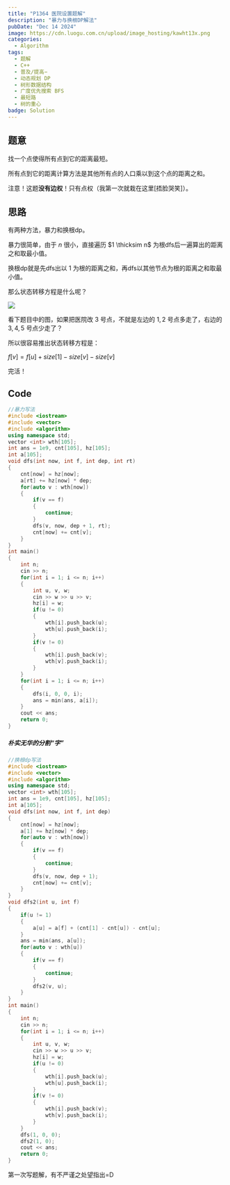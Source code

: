 ```yaml
---
title: "P1364 医院设置题解"
description: "暴力与换根DP解法"
pubDate: "Dec 14 2024"
image: https://cdn.luogu.com.cn/upload/image_hosting/kawht13x.png
categories:
  - Algorithm
tags:
  - 题解
  - C++
  - 普及/提高−
  - 动态规划 DP
  - 树形数据结构
  - 广度优先搜索 BFS
  - 最短路
  - 树的重心
badge: Solution
---
```


## 题意
找一个点使得所有点到它的距离最短。

所有点到它的距离计算方法是其他所有点的人口乘以到这个点的距离之和。

注意！这题**没有边权**！只有点权（我第一次就栽在这里[捂脸哭笑]）。

## 思路

有两种方法，暴力和换根dp。

暴力很简单，由于 $n$ 很小，直接遍历 $1 \thicksim n$ 为根dfs后一遍算出的距离之和取最小值。

换根dp就是先dfs出以 $1$ 为根的距离之和，再dfs以其他节点为根的距离之和取最小值。

那么状态转移方程是什么呢？

![](https://cdn.luogu.com.cn/upload/image_hosting/kawht13x.png)

看下题目中的图，如果把医院改 $3$ 号点，不就是左边的 $1, 2$ 号点多走了，右边的 $3, 4, 5$ 号点少走了？

所以很容易推出状态转移方程是：

$f[v]=f[u]+size[1]−size[v]−size[v]$

完活！

## Code


```cpp
//暴力写法
#include <iostream>
#include <vector>
#include <algorithm>
using namespace std;
vector <int> wth[105];
int ans = 1e9, cnt[105], hz[105];
int a[105];
void dfs(int now, int f, int dep, int rt)
{
    cnt[now] = hz[now];
    a[rt] += hz[now] * dep;
    for(auto v : wth[now])
    {
        if(v == f)
        {
            continue;
        }
        dfs(v, now, dep + 1, rt);
        cnt[now] += cnt[v];
    }
}
int main()
{
    int n;
    cin >> n;
    for(int i = 1; i <= n; i++)
    {
        int u, v, w;
        cin >> w >> u >> v;
        hz[i] = w;
        if(u != 0)
        {
            wth[i].push_back(u);
            wth[u].push_back(i);
        }
        if(v != 0)
        {
            wth[i].push_back(v);
            wth[v].push_back(i);
        }
    }
    for(int i = 1; i <= n; i++)
    {
        dfs(i, 0, 0, i);
        ans = min(ans, a[i]);
    }
    cout << ans;
    return 0;
}
```

##### 朴实无华的分割“字”


```cpp
//换根dp写法
#include <iostream>
#include <vector>
#include <algorithm>
using namespace std;
vector <int> wth[105];
int ans = 1e9, cnt[105], hz[105];
int a[105];
void dfs(int now, int f, int dep)
{
    cnt[now] = hz[now];
    a[1] += hz[now] * dep;
    for(auto v : wth[now])
    {
        if(v == f)
        {
            continue;
        }
        dfs(v, now, dep + 1);
        cnt[now] += cnt[v];
    }
}
void dfs2(int u, int f)
{
    if(u != 1)
    {
        a[u] = a[f] + (cnt[1] - cnt[u]) - cnt[u];
    }
    ans = min(ans, a[u]);
    for(auto v : wth[u])
    {
        if(v == f)
        {
            continue;
        }
        dfs2(v, u);
    }
}
int main()
{
    int n;
    cin >> n;
    for(int i = 1; i <= n; i++)
    {
        int u, v, w;
        cin >> w >> u >> v;
        hz[i] = w;
        if(u != 0)
        {
            wth[i].push_back(u);
            wth[u].push_back(i);
        }
        if(v != 0)
        {
            wth[i].push_back(v);
            wth[v].push_back(i);
        }
    }
    dfs(1, 0, 0);
    dfs2(1, 0);
    cout << ans;
    return 0;
}
```
第一次写题解，有不严谨之处望指出=D